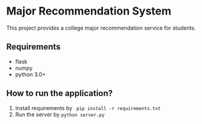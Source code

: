 # Major Recommendation System
This project provides a college major recommendation service for students.

## Requirements
* flask
* numpy
* python 3.0+


## How to run the application?

1. Install requirements by
` pip install -r requirements.txt`
2. Run the server by
`python server.py`



